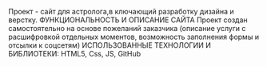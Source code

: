 Проект - сайт для астролога,в ключающий разработку дизайна и верстку. ФУНКЦИОНАЛЬНОСТЬ И ОПИСАНИЕ САЙТА Проект создан самостоятельно на основе пожеланий заказчика (описание услуги с расшифровкой отдельных моментов, возможность заполнения формы и отсылки к соцсетям) ИСПОЛЬЗОВАННЫЕ ТЕХНОЛОГИИ И БИБЛИОТЕКИ: HTML5, Css, JS, GitHub